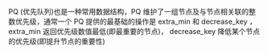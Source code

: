PQ (优先队列)也是一种常用数据结构，PQ 维护了一组节点及与节点相关联的整数优先级，通常一个 PQ         提供的最基础的操作是 extra_min 和 decrease_key ，extra_min 返回优先级数值最低(即最重要的节点)， decrease_key 降低某个节点的优先级(即提升节点的重要性)